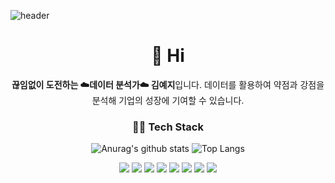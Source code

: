 ![header](https://capsule-render.vercel.app/api?type=wave&color=ED986C&height=300&section=header&text=meji's%20github&fontSize=90&fontColor=F8F8F5&animation=fadeIn)

  
<div align="center">
  <h1>👋 Hi </h1>           
  <strong>끊임없이 도전하는 ☁️데이터 분석가☁️ 김예지</strong>입니다.
  데이터를 활용하여 약점과 강점을 분석해 기업의 성장에 기여할 수 있습니다.      

  <h3>👩‍💻 Tech Stack </h3>
  
  ![Anurag's github stats](https://github-readme-stats.vercel.app/api?username=meji9086&show_icons=true)
  ![Top Langs](https://github-readme-stats.vercel.app/api/top-langs/?username=meji9086&layout=compact)     

  <img src="https://img.shields.io/badge/Python-3776AB?style=for-the-badge&logo=Python&logoColor=white"/>
  <img src="https://img.shields.io/badge/Jupyter-F37626?style=for-the-badge&logo=Jupyter&logoColor=white"/>
  <img src="https://img.shields.io/badge/MySQL-8BC0D0?style=for-the-badge&logo=MySQL&logoColor=white"/>    
  <img src="https://img.shields.io/badge/Linux-FCC624?style=for-the-badge&logo=MySQL&logoColor=white"/>    
  <img src="https://img.shields.io/badge/Tableau-E97627?style=for-the-badge&logo=R&logoColor=white"/>    
  <img src="https://img.shields.io/badge/HTML-E34F26?style=for-the-badge&logo=HTML&logoColor=white"/>     
  <img src="https://img.shields.io/badge/Git-F05032?style=for-the-badge&logo=MySQL&logoColor=white"/>    
  <img src="https://img.shields.io/badge/R-9999FF?style=for-the-badge&logo=R&logoColor=white"/>   

</div> 

   
